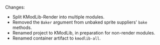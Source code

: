 Changes:

* Split KModLib-Render into multiple modules.
* Removed the `Baker` argument from unbaked sprite suppliers' `bake` methods.
* Renamed project to KModLib, in preparation for non-render modules.
* Renamed container artifact to `kmodlib-all`.
